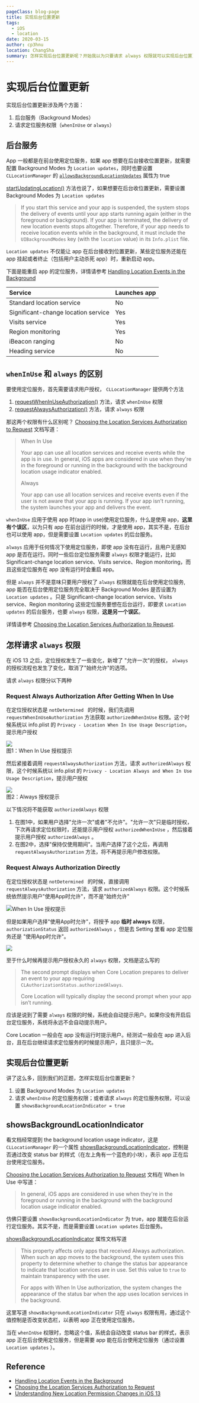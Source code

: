 ```yaml
---
pageClass: blog-page
title: 实现后台位置更新
tags: 
  - iOS
  - location
date: 2020-03-15
author: cp3hnu
location: ChangSha
summary: 怎样实现后台位置更新呢？开始我以为只要请求 always 权限就可以实现后台位置更新了，发现结果并非如此，还需要设置 location updates 的后台模式，那后台模式与定位权限有什么关系呢？whenInUse 和 always 权限又有什么区别呢？我们一起来研究一下
---
```

# 实现后台位置更新

实现后台位置更新涉及两个方面：

1. 后台服务（Background Modes）
2. 请求定位服务权限（`whenInUse` or `always`）

## 后台服务

App 一般都是在前台使用定位服务，如果 app 想要在后台接收位置更新，就需要配置 Background Modes 为 `Location updates`，同时也要设置 `CLLocationManager` 的 [`allowsBackgroundLocationUpdates`](dash-apple-api://load?request_key=ls/documentation/corelocation/cllocationmanager/1620568-allowsbackgroundlocationupdates) 属性为 true

[startUpdatingLocation()](https://developer.apple.com/documentation/corelocation/cllocationmanager/1423750-startupdatinglocation) 方法也说了，如果想要在后台收位置更新，需要设置 Background Modes 为 `Location updates`

> If you start this service and your app is suspended, the system stops the delivery of events until your app starts running again (either in the foreground or background). If your app is terminated, the delivery of new location events stops altogether. Therefore, if your app needs to receive location events while in the background, it must include the `UIBackgroundModes` key (with the `location` value) in its `Info.plist` file.
>

 `Location updates` 不仅能让 app 在后台接收到位置更新，某些定位服务还能在 app 挂起或者终止（包括用户主动杀死 app）时，重新启动 app。

下面是能重启 app 的定位服务，详情请参考 [Handling Location Events in the Background](https://developer.apple.com/documentation/corelocation/getting_the_user_s_location/handling_location_events_in_the_background)

| Service                             | Launches app |
| :---------------------------------- | :----------- |
| Standard location service           | No           |
| Significant-change location service | Yes          |
| Visits service                      | Yes          |
| Region monitoring                   | Yes          |
| iBeacon ranging                     | No           |
| Heading service                     | No           |

## `whenInUse` 和 `always` 的区别

要使用定位服务，首先需要请求用户授权， `CLLocationManager` 提供两个方法

1. [requestWhenInUseAuthorization()](https://developer.apple.com/documentation/corelocation/cllocationmanager/1620562-requestwheninuseauthorization) 方法，请求 `whenInUse` 权限
2. [requestAlwaysAuthorization()](https://developer.apple.com/documentation/corelocation/cllocationmanager/1620551-requestalwaysauthorization) 方法，请求 `always` 权限

那这两个权限有什么区别呢？ [Choosing the Location Services Authorization to Request](https://developer.apple.com/documentation/corelocation/choosing_the_location_services_authorization_to_request) 文档写道：

> When In Use
>
> Your app can use all location services and receive events while the app is in use. In general, iOS apps are considered in use when they're in the foreground or running in the background with the background location usage indicator enabled.
>
> Always
>
> Your app can use all location services and receive events even if the user is not aware that your app is running. If your app isn’t running, the system launches your app and delivers the event.

 `whenInUse` 应用于使用 app 时(app in use)使用定位服务，什么是使用 app，**这里有个误区**，以为只有 app 在前台运行的时候，才是使用 app，其实不是，在后台也可以使用 app，但是需要设置 `Location updates` 的后台服务。

 `always` 应用于任何情况下使用定位服务，即使 app 没有在运行，且用户无感知 app 是否在运行。同时一些后台定位服务需要 `always` 权限才能运行，比如 Significant-change location service、Visits service、Region monitoring，而且这些定位服务在 app 没有运行时会重启 app。

但是 `always` 并不是意味只要用户授权了 `always` 权限就能在后台使用定位服务, app 能否在后台使用定位服务完全取决于 Background Modes 是否设置为 `Location updates` 。只是 Significant-change location service、Visits service、Region monitoring 这些定位服务要想在后台运行，即要求 `Location updates` 的后台服务，也要  `always`  权限，**这是另一个误区**。

详情请参考 [Choosing the Location Services Authorization to Request](https://developer.apple.com/documentation/corelocation/choosing_the_location_services_authorization_to_request).

## 怎样请求 `always` 权限

在 iOS 13 之后，定位授权发生了一些变化，新增了 "允许一次"的授权， `always` 的授权流程也发生了变化，取消了"始终允许"的选项。

请求 `always` 权限分以下两种

### Request Always Authorization After Getting When In Use

在定位授权状态是  `notDetermined ` 的时候，我们先调用 `requestWhenInUseAuthorization` 方法获取 `authorizedWhenInUse` 权限。这个时候系统以 info.plist 的 `Privacy - Location When In Use Usage Description`，提示用户授权

<div class="image-container-center">
  <img src="./assets/location-permission-1.png">
  <div>图1：When In Use 授权提示</div>
</div>

然后紧接着调用 `requestAlwaysAuthorization` 方法，请求 `authorizedAlways` 权限，这个时候系统以 info.plist 的 `Privacy - Location Always and When In Use Usage Description`，提示用户授权

<div class="image-container-center">
  <img src="./assets/location-permission-2.png">
  <div>图2：Always 授权提示</div>
</div>

以下情况将不能获取 `authorizedAlways` 权限
1. 在图1中，如果用户选择"允许一次"或者"不允许"。"允许一次"只是临时授权，下次再请求定位权限时，还能提示用户授权 `authorizedWhenInUse` ，然后接着提示用户授权 `authorizedAlways` 。
2. 在图2中，选择"保持仅使用期间"。当用户选择了这个之后，再调用`requestAlwaysAuthorization` 方法，将不再提示用户修改权限。

### Request Always Authorization Directly

在定位授权状态是  `notDetermined ` 的时候，直接调用 `requestAlwaysAuthorization` 方法，请求 `authorizedAlways` 权限。这个时候系统依然提示用户"使用App时允许"，而不是"始终允许"

![When In Use 授权提示](./assets/location-permission-1.png)

但是如果用户选择"使用App时允许"，将授予 app **临时 always** 权限，`authorizationStatus` 返回  `authorizedAlways` ，但是去 Setting 里看 app 定位服务还是 "使用App时允许"。

![](./assets/location-permission-3.png)

至于什么时候再提示用户授权永久的 `always` 权限，文档是这么写的

> The second prompt displays when Core Location prepares to deliver an event to your app requiring `CLAuthorizationStatus.authorizedAlways`. 
>
> Core Location will typically display the second prompt when your app isn’t running.
>

应该是说到了需要  `always` 权限的时候，系统会自动提示用户。如果你没有开启后台定位服务，系统将永远不会自动提示用户。

Core Location 一般会在 app 没有运行时提示用户。经测试一般会在 app 进入后台，且在后台继续请求定位服务的时候提示用户，且只提示一次。

## 实现后台位置更新

讲了这么多，回到我们的正题，怎样实现后台位置更新？

1. 设置 Background Modes 为 `Location updates` 
2. 请求 `whenInUse` 的定位服务权限；或者请求 `always` 的定位服务权限，可以设置 `showsBackgroundLocationIndicator = true`

## showsBackgroundLocationIndicator

看文档经常提到 the background location usage indicator，这是  `CLLocationManager` 的一个属性 [showsBackgroundLocationIndicator](https://developer.apple.com/documentation/corelocation/cllocationmanager/2923541-showsbackgroundlocationindicator#)，控制是否通过改变 status bar 的样式（在左上角有一个蓝色的小块），表示 app 正在后台使用定位服务。

[Choosing the Location Services Authorization to Request](https://developer.apple.com/documentation/corelocation/choosing_the_location_services_authorization_to_request) 文档在 When In Use 中写道：

> In general, iOS apps are considered in use when they're in the foreground or running in the background with the background location usage indicator enabled.

仿佛只要设置 ` showsBackgroundLocationIndicator ` 为 true，app 就能在后台运行定位服务。其实不是，而是需要设置  `Location updates` 后台服务。

[showsBackgroundLocationIndicator](https://developer.apple.com/documentation/corelocation/cllocationmanager/2923541-showsbackgroundlocationindicator#) 属性文档写道

> This property affects only apps that received Always authorization. When such an app moves to the background, the system uses this property to determine whether to change the status bar appearance to indicate that location services are in use. Set this value to `true` to maintain transparency with the user.
>
> For apps with When In Use authorization, the system changes the appearance of the status bar when the app uses location services in the background.

这里写道  ` showsBackgroundLocationIndicator ` 只在 `always` 权限有用，通过这个值控制是否改变状态栏，以表明 app 正在使用定位服务。

当在  `whenInUse` 权限时，忽略这个值，系统会自动改变 status bar 的样式，表示 app 正在后台使用定位服务，但是需要 app 能在后台使用定位服务（通过设置  `Location updates` ）。

## Reference

- [Handling Location Events in the Background](https://developer.apple.com/documentation/corelocation/getting_the_user_s_location/handling_location_events_in_the_background)
- [Choosing the Location Services Authorization to Request](https://developer.apple.com/documentation/corelocation/choosing_the_location_services_authorization_to_request)
- [Understanding New Location Permission Changes in iOS 13](https://betterprogramming.pub/understanding-new-location-permission-changes-in-ios-13-6c34dc5f54da)

